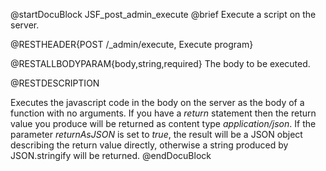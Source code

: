 
@startDocuBlock JSF_post_admin_execute
@brief Execute a script on the server.

@RESTHEADER{POST /_admin/execute, Execute program}

@RESTALLBODYPARAM{body,string,required}
The body to be executed.

@RESTDESCRIPTION

Executes the javascript code in the body on the server as the body
of a function with no arguments. If you have a *return* statement
then the return value you produce will be returned as content type
*application/json*. If the parameter *returnAsJSON* is set to
*true*, the result will be a JSON object describing the return value
directly, otherwise a string produced by JSON.stringify will be
returned.
@endDocuBlock
